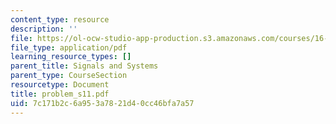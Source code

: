 ```yaml
---
content_type: resource
description: ''
file: https://ol-ocw-studio-app-production.s3.amazonaws.com/courses/16-01-unified-engineering-i-ii-iii-iv-fall-2005-spring-2006/7c171b2c6a953a7821d40cc46bfa7a57_problem_s11.pdf
file_type: application/pdf
learning_resource_types: []
parent_title: Signals and Systems
parent_type: CourseSection
resourcetype: Document
title: problem_s11.pdf
uid: 7c171b2c-6a95-3a78-21d4-0cc46bfa7a57
---
```

